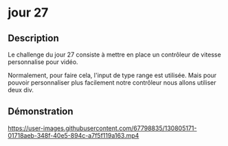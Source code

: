 # jour 27
## Description
Le challenge du jour 27 consiste à mettre en place un contrôleur de vitesse personnalise pour vidéo.

Normalement, pour faire cela, l'input de type range est utilisée. Mais pour pouvoir personnaliser plus facilement notre contrôleur nous allons utiliser deux div.

## Démonstration
https://user-images.githubusercontent.com/67798835/130805171-01718aeb-348f-40e5-894c-a7f5f119a163.mp4